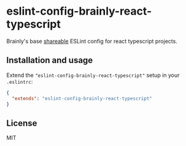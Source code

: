 # eslint-config-brainly-react-typescript

Brainly's base
[shareable](https://eslint.org/docs/developer-guide/shareable-configs) ESLint
config for react typescript projects.

## Installation and usage

Extend the `"eslint-config-brainly-react-typescript"` setup in your `.eslintrc`:

```json
{
  "extends": "eslint-config-brainly-react-typescript"
}
```

## License

MIT

